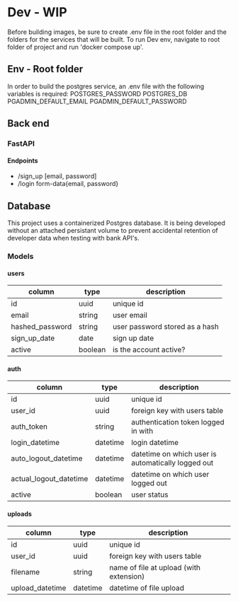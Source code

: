 # Dev - WIP

Before building images, be sure to create .env file in the root folder and the folders for the services that will be built.
To run Dev env, navigate to root folder of project and run 'docker compose up'.

## Env - Root folder

In order to build the postgres service, an .env file with the following variables is required:
POSTGRES_PASSWORD
POSTGRES_DB
PGADMIN_DEFAULT_EMAIL
PGADMIN_DEFAULT_PASSWORD

## Back end

### FastAPI

#### Endpoints

- /sign_up [email, password]
- /login form-data{email, password}

## Database

This project uses a containerized Postgres database. It is being developed without an attached persistant volume to prevent accidental retention of developer data when testing with bank API's.

### Models

#### users

| column          | type    | description                    |
| --------------- | ------- | ------------------------------ |
| id              | uuid    | unique id                      |
| email           | string  | user email                     |
| hashed_password | string  | user password stored as a hash |
| sign_up_date    | date    | sign up date                   |
| active          | boolean | is the account active?         |

#### auth

| column                 | type     | description                                        |
| ---------------------- | -------- | -------------------------------------------------- |
| id                     | uuid     | unique id                                          |
| user_id                | uuid     | foreign key with users table                       |
| auth_token             | string   | authentication token logged in with                |
| login_datetime         | datetime | login datetime                                     |
| auto_logout_datetime   | datetime | datetime on which user is automatically logged out |
| actual_logout_datetime | datetime | datetime on which user logged out                  |
| active                 | boolean  | user status                                        |

#### uploads

| column          | type     | description                             |
| --------------- | -------- | --------------------------------------- |
| id              | uuid     | unique id                               |
| user_id         | uuid     | foreign key with users table            |
| filename        | string   | name of file at upload (with extension) |
| upload_datetime | datetime | datetime of file upload                 |
